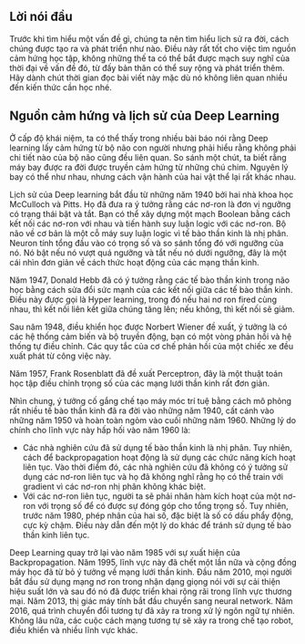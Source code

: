 ## Lời nói đầu

Trước khi tìm hiểu một vấn đề gì, chúng ta nên tìm hiểu lịch sử ra đời, cách chúng được tạo ra và phát triển như nào. Điều này rất tốt cho
việc tìm nguồn cảm hứng học tập, không những thế ta có thể bắt được mạch suy nghĩ của thời đại về vấn đề đó, từ đấy bản thân có thể suy rộng và phát triển thêm. Hãy dành chút thời gian đọc bài viết này mặc dù nó không liên quan nhiều đến kiến thức cần học nhé.

## Nguồn cảm hứng và lịch sử của Deep Learning

Ở cấp độ khái niệm, ta có thể thấy trong nhiều bài báo nói rằng Deep learning lấy cảm hứng từ bộ não con người nhưng phải hiểu rằng không
phải chi tiết nào của bộ não cũng đều liên quan. So sánh một chút, ta biết rằng máy bay được ra đời được truyền cảm hứng từ những chú chim. Nguyên lý bay có thể như nhau, nhưng cách vận hành của hai vật thể lại rất khác nhau.

Lịch sử của Deep learning bắt đầu từ những năm 1940 bởi hai nhà khoa học McCulloch và Pitts. Họ đã đưa ra ý tưởng rằng các nơ-ron là đơn vị ngưỡng có trạng thái bật và tắt. Bạn có thể xây dựng một mạch Boolean bằng cách kết nối các nơ-ron với nhau và tiến hành suy luận logic với các nơ-ron. Bộ não về cơ bản là một cỗ máy suy luận logic vì tế bào thần kinh là nhị phân. Neuron tính tổng đầu vào có trọng số và so sánh tổng đó với ngưỡng của nó. Nó bật nếu nó vượt quá ngưỡng và tắt nếu nó dưới ngưỡng, đây là một cái nhìn đơn giản về cách thức hoạt động của các mạng thần kinh.

Năm 1947, Donald Hebb đã có ý tưởng rằng các tế bào thần kinh trong não học bằng cách sửa đổi sức mạnh của các kết nối giữa các tế bào thần kinh. Điều này được gọi là Hyper learning, trong đó nếu hai nơ ron fired cùng nhau, thì kết nối liên kết giữa chúng tăng lên; nếu không, thì kết nối sẽ giảm. 

Sau năm 1948, điều khiển học được Norbert Wiener đề xuất, ý tưởng là có các hệ thống cảm biến và bộ truyền động, bạn có một vòng phản hồi và hệ thống tự điều chỉnh. Các quy tắc của cơ chế phản hồi của một chiếc xe đều xuất phát từ công việc này. 

Năm 1957, Frank Rosenblatt đã đề xuất Perceptron, đây là một thuật toán học tập điều chỉnh trọng số của các mạng lưới thần kinh rất đơn giản.

Nhìn chung, ý tưởng cố gắng chế tạo máy móc trí tuệ bằng cách mô phỏng rất nhiều tế bào thần kinh đã ra đời vào những năm 1940, cất cánh vào những năm 1950 và hoàn toàn ngỏm vào cuối những năm 1960. Những lý do chính cho lĩnh vực này hấp hối vào năm 1960 là:

* Các nhà nghiên cứu đã sử dụng tế bào thần kinh là nhị phân. Tuy nhiên, cách để backpropagation hoạt động là sử dụng các chức năng kích hoạt liên tục. Vào thời điểm đó, các nhà nghiên cứu đã không có ý tưởng sử dụng các nơ-ron liên tục và họ đã không nghĩ rằng họ có thể train với gradient vì các nơ-ron nhị phân không khác biệt. 
* Với các nơ-ron liên tục, người ta sẽ phải nhân hàm kích hoạt của một nơ-ron với trọng số để có được sự đóng góp cho tổng trọng số. Tuy nhiên, trước năm 1980, phép nhân của hai số, đặc biệt là số có dấu phẩy động, cực kỳ chậm. Điều này dẫn đến một lý do khác để tránh sử dụng tế bào thần kinh liên tục.

Deep Learning quay trở lại vào năm 1985 với sự xuất hiện của Backpropagation. Năm 1995, lĩnh vực này đã chết một lần nữa và cộng đồng máy học đã từ bỏ ý tưởng về mạng lưới thần kinh. Đầu năm 2010, mọi người bắt đầu sử dụng mạng nơ ron trong nhận dạng giọng nói với sự cải thiện hiệu suất lớn và sau đó nó đã được triển khai rộng rãi trong lĩnh vực thương mại. Năm 2013, thị giác máy tính bắt đầu chuyển sang neural network. Năm 2016, quá trình chuyển đổi tương tự đã xảy ra trong xử lý ngôn ngữ tự nhiên. Không lâu nữa, các cuộc cách mạng tương tự sẽ xảy ra trong chế tạo robot, điều khiển và nhiều lĩnh vực khác.

